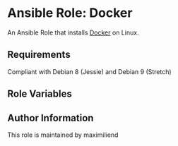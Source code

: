 # Ansible Role: Docker

An Ansible Role that installs [Docker](https://www.docker.com) on Linux.

## Requirements

Compliant with Debian 8 (Jessie) and Debian 9 (Stretch)

## Role Variables

## Author Information

This role is maintained by maximiliend
